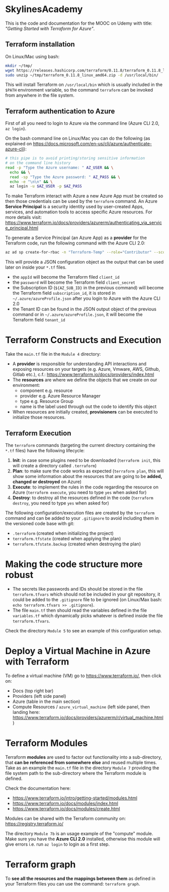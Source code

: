 # SkylinesAcademy

This is the code and documentation for the MOOC on Udemy with title: *"Getting Started with Terraform for Azure"*.

## Terraform installation

On Linux/Mac using bash:

```sh
mkdir ~/tmp/
wget https://releases.hashicorp.com/terraform/0.11.8/terraform_0.11.8_linux_amd64.zip -P ~/tmp/
sudo unzip ~/tmp/terraform_0.11.8_linux_amd64.zip -d /usr/local/bin/
```

This will install Terraform on `/usr/local/bin` which is usually included in the `$PATH` environment variable,
so the command `terraform` can be invoked from anywhere in the file system.

## Terraform authentication to Azure

First of all you need to login to Azure via the command line (Azure CLI 2.0, `az login`).

On the bash command line on Linux/Mac you can do the following (as explained on https://docs.microsoft.com/en-us/cli/azure/authenticate-azure-cli):

```sh
# this pipe is to avoid printing/storing sensitive information
# on the command line history
read -p "Type the Azure username: " AZ_USER && \
  echo && \
  read -sp "Type the Azure password: " AZ_PASS && \
  echo -e "\n\n" && \
  az login -u $AZ_USER -p $AZ_PASS
```

To make Terraform interact with Azure a new Azure App must be created so then those credentials can be used by the `terraform` command. An Azure **Service Principal** is a security identity used by user-created Apps,
services, and automation tools to access specific Azure resources. For more details visit: https://www.terraform.io/docs/providers/azurerm/authenticating_via_service_principal.html

To generate a Service Principal (an Azure App) as a **provider** for the Terraform code,
run the following command with the Azure CLI 2.0:

```sh
az ad sp create-for-rbac -n "Terraform-Temp" --role="Contributor" --scope="/subscriptions/${AZ_SUB_ID}"
```

This will provide a JSON configuration object as the output that can be used later on inside your `*.tf` files.

- the `appId` will become the Terraform filed `client_id`
- the `password` will become the Terraform field `client_secret`
- the Subscription ID (`${AZ_SUB_ID}` in the previous command) will become the Terraform field `subscription_id`, it is stored in `~/.azure/azureProfile.json` after you login to Azure with the Azure CLI 2.0
- the Tenant ID can be found in the JSON output object of the previous command or in `~/.azure/azureProfile.json`, it will become the Terraform field `tenant_id`

# Terraform Constructs and Execution

Take the `main.tf` file in the `Module 4` directory:

- A **provider** is responsible for understanding API interactions and exposing resources on your targets (e.g. Azure, Vmware, AWS, Github, Gitlab etc.), c.f.:
  https://www.terraform.io/docs/providers/index.html
- The **resources** are where we define the objects that we create on our environment:
  - component e.g. resource
  - provider e.g. Azure Resource Manager
  - type e.g. Resource Group
  - name is the label used through out the code to identify this object
- When resources are initially created, **provisioners** can be executed to initialize those resources.

## Terraform Execution

The `terraform` commands (targeting the current directory containing the `*.tf` files) have the following lifecycle:

1. **Init**: in case some plugins need to be downloaded (`terraform init`,
   this will create a directory called `.terraform`)
2. **Plan**: to make sure the code works as expected (`terraform plan`,
   this will show some information about the resources that are going to be
   **added, changed or destroyed** on Azure)
2. **Execute**: to implement the rules in the code regarding the resource
   on Azure (`terraform execute`, you need to type `yes` when asked for)
3. **Destroy**: to destroy all the resources defined in the code
   (`terraform destroy`, you need to type `yes` when asked for)

The following configuration/execution files are created by the `terraform` command and can be added to your `.gitignore` to avoid including them in the versioned code base with git:

- `.terraform` (created when initializing the project)
- `terraform.tfstate` (created when applying the plan)
- `terraform.tfstate.backup` (created when destroying the plan)

# Making the code structure more robust

- The secrets like passwords and IDs should be stored in the file `terraform.tfvars`
  which should not be included in your git repository, it could be added to the `.gitignore` file to be ignored
  (on Linux/Max bash: `echo terraform.tfvars >> .gitignore`).
- The file `main.tf` then should read the variables defined in the file `variables.tf`
  which dynamically picks whatever is defined inside the file `terraform.tfvars`.

Check the directory `Module 5` to see an example of this configuration setup.

# Deploy a Virtual Machine in Azure with Terraform

To define a virtual machine (VM) go to https://www.terraform.io/, then click on:
- Docs (top right bar)
- Providers (left side panel)
- Azure (table in the main section)
- Compute Resources / `azure_virtual_machine` (left side panel, then landing here: https://www.terraform.io/docs/providers/azurerm/r/virtual_machine.html)

# Terraform Modules

Terraform **modules** are used to factor out functionality into a sub-directory,
that **can be referenced from somewhere else** and reused multiple times.
Take as an example the `main.tf` file in the directory `Module 7` providing the
file system path to the sub-directory where the Terraform module is defined.

Check the documentation here:

- https://www.terraform.io/intro/getting-started/modules.html
- https://www.terraform.io/docs/modules/index.html
- https://www.terraform.io/docs/modules/create.html

Modules can be shared with the Terraform community on: https://registry.terraform.io/

The directory `Module 7b` is an usage example of the "compute" module.
Make sure you have the **Azure CLI 2.0** installed, otherwise this
module will give errors i.e. run `az login` to login as a first step.

# Terraform graph

To **see all the resources and the mappings between them** as defined in your Terraform files you can use
the command: `terraform graph`.
